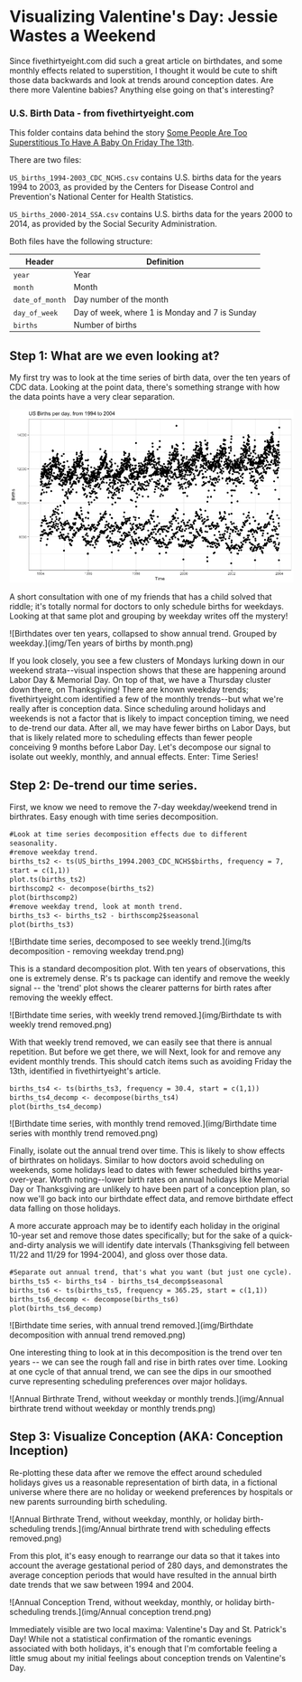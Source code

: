 # Visualizing Valentine's Day: Jessie Wastes a Weekend

Since fivethirtyeight.com did such a great article on birthdates, and some monthly effects related to superstition, I thought it would be cute to shift those data backwards and look at trends around conception dates.  Are there more Valentine babies?  Anything else going on that's interesting?

### U.S. Birth Data - from fivethirtyeight.com

This folder contains data behind the story [Some People Are Too Superstitious To Have A Baby On Friday The 13th](http://fivethirtyeight.com/features/some-people-are-too-superstitious-to-have-a-baby-on-friday-the-13th/).

There are two files:

`US_births_1994-2003_CDC_NCHS.csv` contains U.S. births data for the years 1994 to 2003, as provided by the Centers for Disease Control and Prevention's National Center for Health Statistics.

`US_births_2000-2014_SSA.csv` contains U.S. births data for the years 2000 to 2014, as provided by the Social Security Administration.

Both files have the following structure:

Header | Definition
---|---------
`year` | Year
`month` | Month
`date_of_month` | Day number of the month
`day_of_week` | Day of week, where 1 is Monday and 7 is Sunday
`births` | Number of births



## Step 1: What are we even looking at?

My first try was to look at the time series of birth data, over the ten years of CDC data. Looking at the point data, there's something strange with how the data points have a very clear separation. 

<p align="center">
  <img src="https://github.com/omgitsjessie/birthdates/blob/master/img/US%20Births%20per%20day%20from%201994%20to%202004.png?raw=true" alt="Birthdates over ten years"/>
</p>


A short consultation with one of my friends that has a child solved that riddle; it's totally normal for doctors to only schedule births for weekdays. Looking at that same plot and grouping by weekday writes off the mystery!

![Birthdates over ten years, collapsed to show annual trend. Grouped by weekday.](img/Ten years of births by month.png)

If you look closely, you see a few clusters of Mondays lurking down in our weekend strata--visual inspection shows that these are happening around Labor Day & Memorial Day.  On top of that, we have a Thursday cluster down there, on Thanksgiving! There are known weekday trends; fivethirtyeight.com identified a few of the monthly trends--but what we're really after is conception data.  Since scheduling around holidays and weekends is not a factor that is likely to impact conception timing, we need to de-trend our data.  After all, we may have fewer births on Labor Days, but that is likely related more to scheduling effects than fewer people conceiving 9 months before Labor Day.  Let's decompose our signal to isolate out weekly, monthly, and annual effects.  Enter: Time Series!


## Step 2: De-trend our time series.

First, we know we need to remove the 7-day weekday/weekend trend in birthrates.  Easy enough with time series decomposition.

```
#Look at time series decomposition effects due to different seasonality.
#remove weekday trend.
births_ts2 <- ts(US_births_1994.2003_CDC_NCHS$births, frequency = 7, start = c(1,1))
plot.ts(births_ts2)
birthscomp2 <- decompose(births_ts2)
plot(birthscomp2)
#remove weekday trend, look at month trend.
births_ts3 <- births_ts2 - birthscomp2$seasonal
plot(births_ts3)
```
![Birthdate time series, decomposed to see weekly trend.](img/ts decomposition - removing weekday trend.png)

This is a standard decomposition plot.  With ten years of observations, this one is extremely dense.  R's ts package can identify and remove the weekly signal -- the 'trend' plot shows the clearer patterns for birth rates after removing the weekly effect.

![Birthdate time series, with weekly trend removed.](img/Birthdate ts with weekly trend removed.png)

With that weekly trend removed, we can easily see that there is annual repetition.  But before we get there, we will Next, look for and remove any evident monthly trends.  This should catch items such as avoiding Friday the 13th, identified in fivethirtyeight's article.  


```
births_ts4 <- ts(births_ts3, frequency = 30.4, start = c(1,1))
births_ts4_decomp <- decompose(births_ts4)
plot(births_ts4_decomp)
```
![Birthdate time series, with monthly trend removed.](img/Birthdate time series with monthly trend removed.png)

Finally, isolate out the annual trend over time.  This is likely to show effects of birthrates on holidays.  Similar to how doctors avoid scheduling on weekends, some holidays lead to dates with fewer scheduled births year-over-year. Worth noting--lower birth rates on annual holidays like Memorial Day or Thanksgiving are unlikely to have been part of a conception plan, so now we'll go back into our birthdate effect data, and remove birthdate effect data falling on those holidays.  

A more accurate approach may be to identify each holiday in the original 10-year set and remove those dates specifically; but for the sake of a quick-and-dirty analysis we will identify date intervals (Thanksgiving fell between 11/22 and 11/29 for 1994-2004), and gloss over those data.

```
#Separate out annual trend, that's what you want (but just one cycle).
births_ts5 <- births_ts4 - births_ts4_decomp$seasonal
births_ts6 <- ts(births_ts5, frequency = 365.25, start = c(1,1))
births_ts6_decomp <- decompose(births_ts6)
plot(births_ts6_decomp)
```
![Birthdate time series, with annual trend removed.](img/Birthdate decomposition with annual trend removed.png)

One interesting thing to look at in this decomposition is the trend over ten years -- we can see the rough fall and rise in birth rates over time.  Looking at one cycle of that annual trend, we can see the dips in our smoothed curve representing scheduling preferences over major holidays.

![Annual Birthrate Trend, without weekday or monthly trends.](img/Annual birthrate trend without weekday or monthly trends.png)


## Step 3: Visualize Conception (AKA: Conception Inception)

Re-plotting these data after we remove the effect around scheduled holidays gives us a reasonable representation of birth data, in a fictional universe where there are no holiday or weekend preferences by hospitals or new parents surrounding birth scheduling.  

![Annual Birthrate Trend, without weekday, monthly, or holiday birth-scheduling trends.](img/Annual birthrate trend with scheduling effects removed.png)

From this plot, it's easy enough to rearrange our data so that it takes into account the average gestational period of 280 days, and demonstrates the average conception periods that would have resulted in the annual birth date trends that we saw between 1994 and 2004.  

![Annual Conception Trend, without weekday, monthly, or holiday birth-scheduling trends.](img/Annual conception trend.png)

Immediately visible are two local maxima: Valentine's Day and St. Patrick's Day!  While not a statistical confirmation of the romantic evenings associated with both holidays, it's enough that I'm comfortable feeling a little smug about my initial feelings about conception trends on Valentine's Day.   